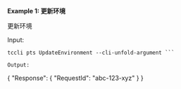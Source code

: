 **Example 1: 更新环境**

更新环境

Input: 

```
tccli pts UpdateEnvironment --cli-unfold-argument ```

Output: 
```
{
    "Response": {
        "RequestId": "abc-123-xyz"
    }
}
```

